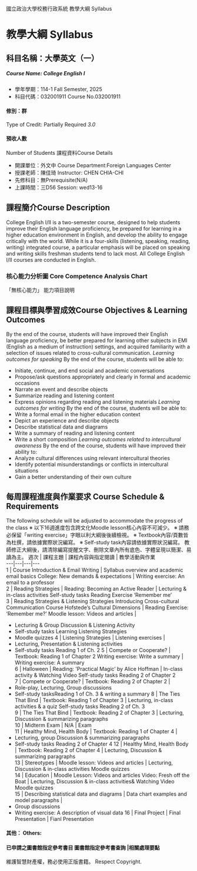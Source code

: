 國立政治大學校務行政系統 教學大綱 Syllabus
# 教學大綱 Syllabus
##  科目名稱：大學英文（一） 
#####  Course Name: College English I
  * 學年學期：114-1 Fall Semester, 2025 
  * 科目代碼：032001911 Course No.032001911
#### 修別：群
Type of Credit: Partially Required 
_3.0_
#### 預收人數
Number of Students
課程資料Course Details
  * 開課單位：外文中 Course Department:Foreign Languages Center 
  * 授課老師：陳佳琦 Instructor: CHEN CHIA-CHI 
  * 先修科目：無Prerequisite(N/A)
  * 上課時間：三D56 Session: wed13-16
##  課程簡介Course Description
College English I/II is a two-semester course, designed to help students improve their English language proficiency, be prepared for learning in a higher education environment in English, and develop the ability to engage critically with the world. While it is a four-skills (listening, speaking, reading, writing) integrated course, a particular emphasis will be placed on speaking and writing skills freshman students tend to lack most. All College English I/II courses are conducted in English.
###  核心能力分析圖 Core Competence Analysis Chart
「無核心能力」 
能力項目說明
##  課程目標與學習成效Course Objectives & Learning Outcomes 
By the end of the course, students will have improved their English language proficiency, be better prepared for learning other subjects in EMI (English as a medium of instruction) settings, and acquired familiarity with a selection of issues related to cross-cultural communication.
_Learning outcomes for speaking_
By the end of the course, students will be able to:
  * Initiate, continue, and end social and academic conversations
  * Propose/ask questions appropriately and clearly in formal and academic occasions
  * Narrate an event and describe objects
  * Summarize reading and listening content
  * Express opinions regarding reading and listening materials
_Learning outcomes for writing_
By the end of the course, students will be able to:
  * Write a formal email in the higher education context
  * Depict an experience and describe objects
  * Describe statistical data and diagrams
  * Write a summary of reading and listening content
  * Write a short composition
_Learning outcomes related to intercultural awareness_
By the end of the course, students will have improved their ability to:
  * Analyze cultural differences using relevant intercultural theories
  * Identify potential misunderstandings or conflicts in intercultural situations
  * Gain a better understanding of their own culture
##  每周課程進度與作業要求 Course Schedule & Requirements
The following schedule will be adjusted to accommodate the progress of the class
※ 以下16週進度包含跨文化Moodle lesson核心內容不可減少。
※ 請務必保留「writing exercise」字眼以利大綱後後續檢視。
※ Textbook內容/頁數皆為杜撰，請依據實際狀況編寫。
※ Self-study task內容請依據實際狀況編寫。
教師修正大綱後，請清除編寫提醒文字、刪除文章內所有底色、字體呈現以簡潔、易讀為主。
週次 |  課程主題 |  課程內容與指定閱讀 |  教學活動與作業  
---|---|---|---  
1 |  Course Introduction & Email Writing |  Syllabus overview and academic email basics College: New demands & expectations |  Writing exercise: An email to a professor  
2 |  Reading Strategies | Reading: Becoming an Active Reader |  Lecturing & in-class activities Self-study tasks Reading Exercise ‘Remember me’  
3 |  Reading Strategies & Listening Strategies Introducing Cross-cultural Communication Course Hofstede’s Cultural Dimensions |  Reading Exercise: ‘Remember me?’ Moodle lesson: Videos and articles | 
  * Lecturing & Group Discussion & Listening Activity
  * Self-study tasks Learning Listening Strategies
  * Moodle quizzes
4 |  Listening Strategies |  Listening exercises | 
  * Lecturing, Presentation & Listening activities
  * Self-study tasks Reading 1 of Ch. 2
5 |  Compete or Cooperate? |  Textbook: Reading 1 of Chapter 2 Writing exercise: Write a summary |  Writing exercise: A summary  
6 |  Halloween |  Reading: 'Practical Magic’ by Alice Hoffman |  In-class activity & Watching Video Self-study tasks Reading 2 of Chapter 2  
7 |  Compete or Cooperate? |  Textbook: Reading 2 of Chapter 2 | 
  * Role-play, Lecturing, Group discussions
  * Self-study tasksReading 1 of Ch. 3 & writing a summary
8 |  The Ties That Bind |  Textbook: Reading 1 of Chapter 3 |  Lecturing, in-class activities & a quiz Self-study tasks Reading 2 of Ch. 3  
9 |  The Ties That Bind |  Textbook: Reading 2 of Chapter 3 |  Lecturing, Discussion & summarizing paragraphs  
10 |  Midterm Exam |  N/A | Exam  
11 |  Healthy Mind, Health Body |  Textbook: Reading 1 of Chapter 4 | 
  * Lecturing, group Discussion & summarizing paragraphs
  * Self-study tasks Reading 2 of Chapter 4
12 |  Healthy Mind, Health Body |  Textbook: Reading 2 of Chapter 4 |  Lecturing, Discussion & summarizing paragraphs  
13 |  Stereotypes |  Moodle lesson: Videos and articles |  Lecturing, Discussion & in-class activities Moodle quizzes  
14 |  Education |  Moodle Lesson: Videos and articles Video: Fresh off the Boat |  Lecturing, Discussion & in-class activities& Watching Video Moodle quizzes  
15 |  Describing statistical data and diagrams |  Data chart examples and model paragraphs | 
  * Group discussions
  * Writing exercise: A description of visual data
16 |  Final Project |  Final Presentation |  Fianl Presentation  
####  其他： Others:
####  已申請之圖書館指定參考書目  圖書館指定參考書查詢 |相關處理要點
維護智慧財產權，務必使用正版書籍。 Respect Copyright.